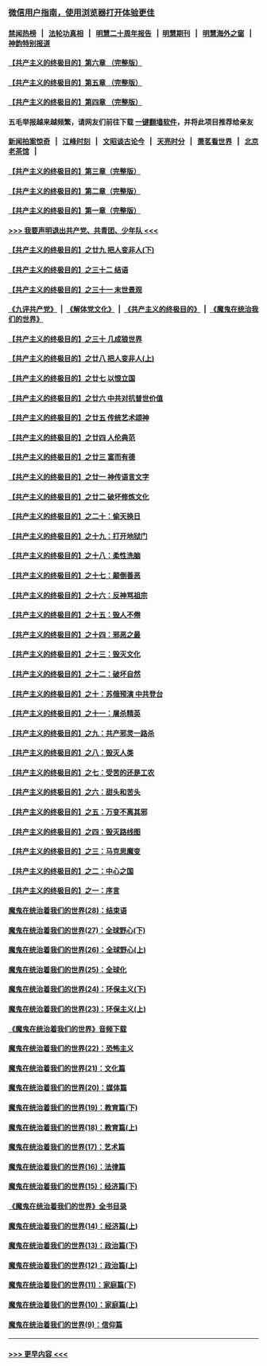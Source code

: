### [微信用户指南，使用浏览器打开体验更佳](https://github.com/gfw-breaker/banned-news1/blob/master/indexes/wechat-guide.md?t=0)
#### [禁闻热榜](热点新闻.md?t=0)  &nbsp;&nbsp;|&nbsp;&nbsp; [法轮功真相](https://github.com/gfw-breaker/truth/blob/master/README.md?t=0) &nbsp;&nbsp;|&nbsp;&nbsp; [明慧二十周年报告](https://github.com/gfw-breaker/mh-reports/blob/master/README.md?t=0) &nbsp;&nbsp;|&nbsp;&nbsp;[明慧期刊](https://github.com/gfw-breaker/mh-qikan) &nbsp;&nbsp;|&nbsp;&nbsp; [明慧海外之窗](https://github.com/gfw-breaker/mh-news/blob/master/README.md?t=0) &nbsp;&nbsp;|&nbsp;&nbsp; [神韵特别报道](https://github.com/gfw-breaker/mh-news/blob/master/shenyun.md?t=0)
#### [【共产主义的终极目的】第六章 （完整版）](../pages/nsc422/n11428913.md?t=02100333) 
#### [【共产主义的终极目的】第五章 （完整版）](../pages/nsc422/n11428912.md?t=02100333) 
#### [【共产主义的终极目的】第四章 （完整版）](../pages/nsc422/n11428907.md?t=02100333) 
#### 五毛举报越来越频繁，请网友们前往下载 [一键翻墙软件](https://github.com/gfw-breaker/ssr-accounts)，并将此项目推荐给亲友
#### [新闻拍案惊奇](https://github.com/gfw-breaker/banned-news1/blob/master/pages/link4.md) &nbsp;&nbsp;|&nbsp;&nbsp; [江峰时刻](https://github.com/gfw-breaker/banned-news1/blob/master/pages/link4.md) &nbsp;&nbsp;|&nbsp;&nbsp; [文昭谈古论今](https://github.com/gfw-breaker/banned-news1/blob/master/pages/link4.md) &nbsp;&nbsp;|&nbsp;&nbsp; [天亮时分](https://github.com/gfw-breaker/banned-news1/blob/master/pages/link4.md) &nbsp;&nbsp;|&nbsp;&nbsp; [萧茗看世界](https://github.com/gfw-breaker/banned-news1/blob/master/pages/link4.md) &nbsp;&nbsp;|&nbsp;&nbsp; [北京老茶馆](https://github.com/gfw-breaker/banned-news1/blob/master/pages/link4.md) &nbsp;&nbsp;|&nbsp;&nbsp; 
#### [【共产主义的终极目的】第三章（完整版）](../pages/nsc422/n11428848.md?t=02100333) 
#### [【共产主义的终极目的】第二章（完整版）](../pages/nsc422/n11428831.md?t=02100333) 
#### [【共产主义的终极目的】第一章（完整版）](../pages/nsc422/n11417651.md?t=02100333) 
#### [>>> 我要声明退出共产党、共青团、少年队 <<<](https://github.com/begood0513/goodnews/blob/master/quit/letter.md) 
#### [【共产主义的终极目的】之廿九 把人变非人(下)](../pages/nsc422/n11344140.md?t=02100333) 
#### [【共产主义的终极目的】之三十二 结语](../pages/nsc422/n11360535.md?t=02100333) 
#### [【共产主义的终极目的】之三十一 末世景观](../pages/nsc422/n11351129.md?t=02100333) 
#### [《九评共产党》](https://github.com/begood0513/9ping.md/blob/master/README.md) &nbsp;|&nbsp; [《解体党文化》](../../../../jtdwh.md/blob/master/README.md)  &nbsp;|&nbsp; [《共产主义的终极目的》](../../../../gczydzjmd.md/blob/master/README.md) &nbsp;|&nbsp; [《魔鬼在统治我们的世界》](../../../../mgztzwmdsj.md/blob/master/README.md) 
#### [【共产主义的终极目的】之三十 几成狼世界](../pages/nsc422/n11348280.md?t=02100333) 
#### [【共产主义的终极目的】之廿八 把人变非人(上)](../pages/nsc422/n11340492.md?t=02100333) 
#### [【共产主义的终极目的】之廿七 以恨立国](../pages/nsc422/n11336944.md?t=02100333) 
#### [【共产主义的终极目的】之廿六 中共对抗普世价值](../pages/nsc422/n11324785.md?t=02100333) 
#### [【共产主义的终极目的】之廿五 传统艺术颂神](../pages/nsc422/n11296396.md?t=02100333) 
#### [【共产主义的终极目的】之廿四 人伦典范](../pages/nsc422/n11296397.md?t=02100333) 
#### [【共产主义的终极目的】之廿三 富而有德](../pages/nsc422/n11283598.md?t=02100333) 
#### [【共产主义的终极目的】之廿一 神传语言文字](../pages/nsc422/n11263265.md?t=02100333) 
#### [【共产主义的终极目的】之廿二 破坏修炼文化](../pages/nsc422/n11245728.md?t=02100333) 
#### [【共产主义的终极目的】之二十：偷天换日](../pages/nsc422/n11238846.md?t=02100333) 
#### [【共产主义的终极目的】之十九：打开地狱门](../pages/nsc422/n11206376.md?t=02100333) 
#### [【共产主义的终极目的】之十八：柔性洗脑](../pages/nsc422/n11199994.md?t=02100333) 
#### [【共产主义的终极目的】之十七：颠倒善恶](../pages/nsc422/n11179782.md?t=02100333) 
#### [【共产主义的终极目的】之十六：反神骂祖宗](../pages/nsc422/n11166798.md?t=02100333) 
#### [【共产主义的终极目的】之十五：毁人不倦](../pages/nsc422/n11166792.md?t=02100333) 
#### [【共产主义的终极目的】之十四：邪恶之最](../pages/nsc422/n11150249.md?t=02100333) 
#### [【共产主义的终极目的】之十三：毁灭文化](../pages/nsc422/n11135227.md?t=02100333) 
#### [【共产主义的终极目的】之十二：破坏自然](../pages/nsc422/n11135214.md?t=02100333) 
#### [【共产主义的终极目的】之十：苏俄预演 中共登台](../pages/nsc422/n11118424.md?t=02100333) 
#### [【共产主义的终极目的】之十一：屠杀精英](../pages/nsc422/n11118442.md?t=02100333) 
#### [【共产主义的终极目的】之九：共产邪灵一路杀](../pages/nsc422/n11114139.md?t=02100333) 
#### [【共产主义的终极目的】之八：毁灭人类](../pages/nsc422/n11108503.md?t=02100333) 
#### [【共产主义的终极目的】之七：受苦的还是工农](../pages/nsc422/n11101809.md?t=02100333) 
#### [【共产主义的终极目的】之六：甜头和苦头](../pages/nsc422/n11096971.md?t=02100333) 
#### [【共产主义的终极目的】之五：万变不离其邪](../pages/nsc422/n11091285.md?t=02100333) 
#### [【共产主义的终极目的】之四：毁灭路线图](../pages/nsc422/n11086284.md?t=02100333) 
#### [【共产主义的终极目的】之三：马克思魔变](../pages/nsc422/n11061941.md?t=02100333) 
#### [【共产主义的终极目的】之二：中心之国](../pages/nsc422/n11047728.md?t=02100333) 
#### [【共产主义的终极目的】之一：序言](../pages/nsc422/n11086077.md?t=02100333) 
#### [魔鬼在统治着我们的世界(28)：结束语](../pages/nsc422/n10936246.md?t=02100333) 
#### [魔鬼在统治着我们的世界(27)：全球野心(下)](../pages/nsc422/n10928319.md?t=02100333) 
#### [魔鬼在统治着我们的世界(26)：全球野心(上)](../pages/nsc422/n10900318.md?t=02100333) 
#### [魔鬼在统治着我们的世界(25)：全球化](../pages/nsc422/n10788205.md?t=02100333) 
#### [魔鬼在统治着我们的世界(24)：环保主义(下)](../pages/nsc422/n10695307.md?t=02100333) 
#### [魔鬼在统治着我们的世界(23)：环保主义(上)](../pages/nsc422/n10688613.md?t=02100333) 
#### [《魔鬼在统治着我们的世界》音频下载](../pages/nsc422/n10635553.md?t=02100333) 
#### [魔鬼在统治着我们的世界(22)：恐怖主义](../pages/nsc422/n10614727.md?t=02100333) 
#### [魔鬼在统治着我们的世界(21)：文化篇](../pages/nsc422/n10597706.md?t=02100333) 
#### [魔鬼在统治着我们的世界(20)：媒体篇](../pages/nsc422/n10586579.md?t=02100333) 
#### [魔鬼在统治着我们的世界(19)：教育篇(下)](../pages/nsc422/n10564808.md?t=02100333) 
#### [魔鬼在统治着我们的世界(18)：教育篇(上)](../pages/nsc422/n10526970.md?t=02100333) 
#### [魔鬼在统治着我们的世界(17)：艺术篇](../pages/nsc422/n10499093.md?t=02100333) 
#### [魔鬼在统治着我们的世界(16)：法律篇](../pages/nsc422/n10485969.md?t=02100333) 
#### [魔鬼在统治着我们的世界(15)：经济篇(下)](../pages/nsc422/n10469975.md?t=02100333) 
#### [《魔鬼在统治着我们的世界》全书目录](../pages/nsc422/n10464261.md?t=02100333) 
#### [魔鬼在统治着我们的世界(14)：经济篇(上)](../pages/nsc422/n10457370.md?t=02100333) 
#### [魔鬼在统治着我们的世界(13)：政治篇(下)](../pages/nsc422/n10448270.md?t=02100333) 
#### [魔鬼在统治着我们的世界(12)：政治篇(上)](../pages/nsc422/n10444576.md?t=02100333) 
#### [魔鬼在统治着我们的世界(11)：家庭篇(下)](../pages/nsc422/n10440961.md?t=02100333) 
#### [魔鬼在统治着我们的世界(10)：家庭篇(上)](../pages/nsc422/n10435448.md?t=02100333) 
#### [魔鬼在统治着我们的世界(9)：信仰篇](../pages/nsc422/n10432159.md?t=02100333) 

----
#### [ >>> 更早内容 <<< ](../indexes/nsc422-earlier.md)
